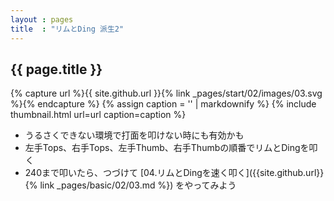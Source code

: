 ```yaml
---
layout : pages
title  : "リムとDing 派生2"
---
```


## {{ page.title }}

{% capture url %}{{ site.github.url }}{% link _pages/start/02/images/03.svg %}{% endcapture %}
{% assign caption = '' | markdownify %}
{% include thumbnail.html url=url caption=caption %}


* うるさくできない環境で打面を叩けない時にも有効かも
* 左手Tops、右手Tops、左手Thumb、右手Thumbの順番でリムとDingを叩く
* 240まで叩いたら、つづけて [04.リムとDingを速く叩く]({{site.github.url}}{% link _pages/basic/02/03.md %}) をやってみよう
